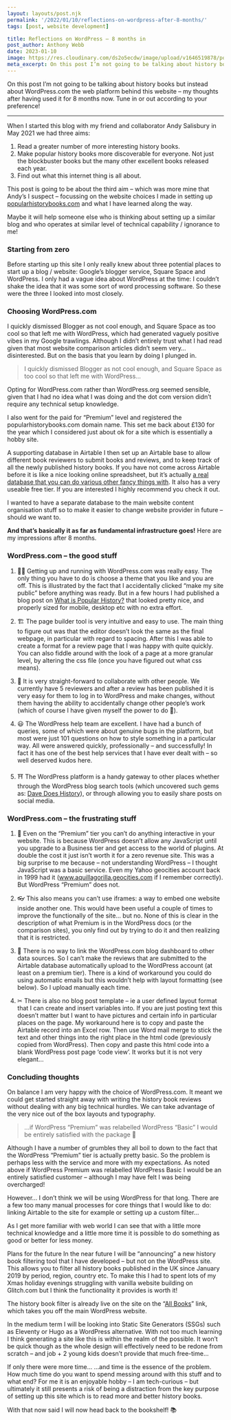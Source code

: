 ```yaml
---
layout: layouts/post.njk
permalink: '/2022/01/10/reflections-on-wordpress-after-8-months/'
tags: [post, website development]

title: Reflections on WordPress – 8 months in
post_author: Anthony Webb
date: 2023-01-10
image: https://res.cloudinary.com/ds2o5ecdw/image/upload/v1646519878/posts/markus-winkler-unsplash.jpg
meta_excerpt: On this post I’m not going to be talking about history books but instead about WordPress.com the web platform behind this website – my thoughts after having used it for 8 months now.
---
```

On this post I’m not going to be talking about history books but instead about WordPress.com the web platform behind this website – my thoughts after having used it for 8 months now. Tune in or out according to your preference!

<hr>

When I started this blog with my friend and collaborator Andy Salisbury in May 2021 we had three aims:

1. Read a greater number of more interesting history books.
2. Make popular history books more discoverable for everyone. Not just the blockbuster books but the many other excellent books released each year.
3. Find out what this internet thing is all about.

This post is going to be about the third aim – which was more mine that Andy’s I suspect – focussing on the website choices I made in setting up [popularhistorybooks.com](https://popularhistorybooks.com/) and what I have learned along the way.

Maybe it will help someone else who is thinking about setting up a similar blog and who operates at similar level of technical capability / ignorance to me!

### Starting from zero

Before starting up this site I only really knew about three potential places to start up a blog / website: Google’s blogger service, Square Space and WordPress. I only had a vague idea about WordPress at the time: I couldn’t shake the idea that it was some sort of word processing software. So these were the three I looked into most closely.

### Choosing WordPress.com

I quickly dismissed Blogger as not cool enough, and Square Space as too cool so that left me with WordPress, which had generated vaguely positive vibes in my Google trawlings. Although I didn’t entirely trust what I had read given that most website comparison articles didn’t seem very… disinterested. But on the basis that you learn by doing I plunged in.

> I quickly dismissed Blogger as not cool enough, and Square Space as too cool so that left me with WordPress…

Opting for WordPress.com rather than WordPress.org seemed sensible, given that I had no idea what I was doing and the dot com version didn’t require any technical setup knowledge.

I also went for the paid for “Premium” level and registered the popularhistorybooks.com domain name. This set me back about £130 for the year which I considered just about ok for a site which is essentially a hobby site.

A supporting database in Airtable
I then set up an Airtable base to allow different book reviewers to submit books and reviews, and to keep track of all the newly published history books. If you have not come across Airtable before it is like a nice looking online spreadsheet, but it’s actually [a real database that you can do various other fancy things with](http://airtable.com/). It also has a very useable free tier. If you are interested I highly recommend you check it out.

I wanted to have a separate database to the main website content organisation stuff so to make it easier to change website provider in future – should we want to.

**And that’s basically it as far as fundamental infrastructure goes!** Here are my impressions after 8 months.

### WordPress.com – the good stuff

1. 🏃‍♂️ Getting up and running with WordPress.com was really easy. The only thing you have to do is choose a theme that you like and you are off. This is illustrated by the fact that I accidentally clicked “make my site public” before anything was ready. But in a few hours I had published a blog post on [What is Popular History?](https://popularhistorybooks.com/2021/05/21/what-is-popular-history/) that looked pretty nice, and properly sized for mobile, desktop etc with no extra effort.

2. 🏗 The page builder tool is very intuitive and easy to use. The main thing to figure out was that the editor doesn’t look the same as the final webpage, in particular with regard to spacing. After this I was able to create a format for a review page that I was happy with quite quickly. You can also fiddle around with the look of a page at a more granular level, by altering the css file (once you have figured out what css means).

3. 🤼 It is very straight-forward to collaborate with other people. We currently have 5 reviewers and after a review has been published it is very easy for them to log in to WordPress and make changes, without them having the ability to accidentally change other people’s work (which of course I have given myself the power to do 🤨).

4. 😃 The WordPress help team are excellent. I have had a bunch of queries, some of which were about genuine bugs in the platform, but most were just 101 questions on how to style something in a particular way. All were answered quickly, professionally – and successfully! In fact it has one of the best help services that I have ever dealt with – so well deserved kudos here.

5. ⛩ The WordPress platform is a handy gateway to other places whether through the WordPress blog search tools (which uncovered such gems as: [Dave Does History](https://davedoeshistory.com/)), or through allowing you to easily share posts on social media.

### WordPress.com – the frustrating stuff

1. 🍰 Even on the “Premium” tier you can’t do anything interactive in your website. This is because WordPress doesn’t allow any JavaScript until you upgrade to a Business tier and get access to the world of plugins. At double the cost it just isn’t worth it for a zero revenue site. This was a big surprise to me because – not understanding WordPress – I thought JavaScript was a basic service. Even my Yahoo geocities account back in 1999 had it (www.aquillagorilla.geocities.com if I remember correctly). But WordPress “Premium” does not.

2. 👓 This also means you can’t use iframes: a way to embed one website inside another one. This would have been useful a couple of times to improve the functionally of the site… but no. None of this is clear in the description of what Premium is in the WordPress docs (or the comparison sites), you only find out by trying to do it and then realizing that it is restricted.

3. 🔌 There is no way to link the WordPress.com blog dashboard to other data sources. So I can’t make the reviews that are submitted to the Airtable database automatically upload to the WordPress account (at least on a premium tier). There is a kind of workaround you could do using automatic emails but this wouldn’t help with layout formatting (see below). So I upload manually each time.

4. ✂ There is also no blog post template – ie a user defined layout format that I can create and insert variables into. If you are just posting text this doesn’t matter but I want to have pictures and certain info in particular places on the page. My workaround here is to copy and paste the Airtable record into an Excel row. Then use Word mail merge to stick the text and other things into the right place in the html code (previously copied from WordPress). Then copy and paste this html code into a blank WordPress post page ‘code view’. It works but it is not very elegant…

### Concluding thoughts

On balance I am very happy with the choice of WordPress.com. It meant we could get started straight away with writing the history book reviews without dealing with any big technical hurdles. We can take advantage of the very nice out of the box layouts and typography.

> …if WordPress “Premium” was relabelled WordPress “Basic” I would be entirely satisfied with the package 🙂

Although I have a number of grumbles they all boil to down to the fact that the WordPress “Premium” tier is actually pretty basic. So the problem is perhaps less with the service and more with my expectations. As noted above if WordPress Premium was relabelled WordPress Basic I would be an entirely satisfied customer – although I may have felt I was being overcharged!

However… I don’t think we will be using WordPress for that long. There are a few too many manual processes for core things that I would like to do: linking Airtable to the site for example or setting up a custom filter…

As I get more familiar with web world I can see that with a little more technical knowledge and a little more time it is possible to do something as good or better for less money.

Plans for the future
In the near future I will be “announcing” a new history book filtering tool that I have developed – but not on the WordPress site. This allows you to filter all history books published in the UK since January 2019 by period, region, country etc. To make this I had to spent lots of my Xmas holiday evenings struggling with vanilla website building on Glitch.com but I think the functionality it provides is worth it!

The history book filter is already live on the site on the “[All Books](https://popularhistorybooks.glitch.me/)” link, which takes you off the main WordPress website.

In the medium term I will be looking into Static Site Generators (SSGs) such as Eleventy or Hugo as a WordPress alternative. With not too much learning I think generating a site like this is within the realm of the possible. It won’t be quick though as the whole design will effectively need to be redone from scratch – and job + 2 young kids doesn’t provide that much free-time…

If only there were more time…
…and time is the essence of the problem. How much time do you want to spend messing around with this stuff and to what end? For me it is an enjoyable hobby – I am tech-curious – but ultimately it still presents a risk of being a distraction from the key purpose of setting up this site which is to read more and better history books.

With that now said I will now head back to the bookshelf! 📚